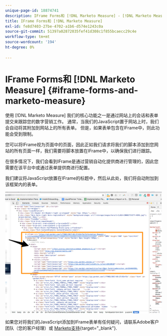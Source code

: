 ```yaml
---
unique-page-id: 18874741
description: IFrame Forms和 [!DNL Marketo Measure] - [!DNL Marketo Measure]  — 产品文档
title: IFrame Forms和 [!DNL Marketo Measure]
exl-id: fe8d7403-27be-4702-a1b6-d574e1243c0a
source-git-commit: 51397a02872035fef41d308c1f855bcaecc29c4e
workflow-type: tm+mt
source-wordcount: '194'
ht-degree: 0%

---
```


# IFrame Forms和 [!DNL Marketo Measure] {#iframe-forms-and-marketo-measure}

使用 [!DNL Marketo Measure] 我们的核心功能之一是通过网站上的会话和表单提交来跟踪您的数字营销工作。 通常，当我们的JavaScript置于网站上时，我们会自动将其附加到网站上的所有表单。 但是，如果表单包含在IFrame中，则此功能会受到限制。

您可以将IFrame视为页面中的页面，因此正如我们请求将我们的脚本添加到您网站的所有页面一样，我们需要将脚本放置在IFrame中，以确保我们进行跟踪。

在很多情况下，我们会看到IFrame是通过营销自动化提供商进行管理的，因此您需要在该平台中或通过表单提供商进行配置。

我们建议将JavaScript放置在IFrame的标题中，然后从此处，我们将自动附加到该框架内的表单。

![](assets/1-1.png)

如果您对将我们的JavaScript添加到IFrame表单有任何疑问，请联系Adobe客户团队（您的客户经理）或 [Marketo支持](https://nation.marketo.com/t5/support/ct-p/Support){target="_blank"}.
